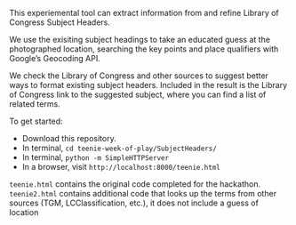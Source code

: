 This experiemental tool can extract information from and refine Library of Congress Subject Headers. 

We use the exisiting subject headings to take an educated guess at the photographed location, searching the key points and place qualifiers with Google’s Geocoding API. 

We check the Library of Congress and other sources to suggest better ways to format existing subject headers. Included in the result is the Library of Congress link to the suggested subject, where you can find a list of related terms. 

To get started:
- Download this repository.
- In terminal, `cd teenie-week-of-play/SubjectHeaders/`
- In terminal, `python -m SimpleHTTPServer`
- In a browser, visit `http://localhost:8000/teenie.html`


`teenie.html` contains the original code completed for the hackathon.
`teenie2.html` contains additional code that looks up the terms from other sources (TGM, LCClassification, etc.), it does not include a guess of location
